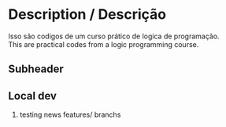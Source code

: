 # Description / Descrição

  Isso são codigos de um curso prático de logica de programação.\
  This are practical codes from a logic programming course.

  ## Subheader

  ## Local dev

  1. testing news features/ branchs